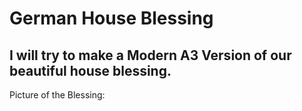 # German House Blessing

## I will try to make a Modern A3 Version of our beautiful house blessing.

Picture of the Blessing:
